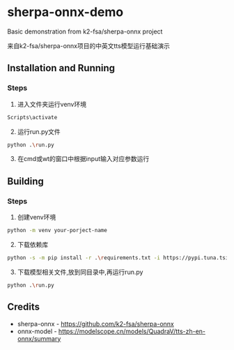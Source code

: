 # sherpa-onnx-demo

Basic demonstration from k2-fsa/sherpa-onnx project


来自k2-fsa/sherpa-onnx项目的中英文tts模型运行基础演示


## Installation and Running
### Steps
1. 进入文件夹运行venv环境
```bash
Scripts\activate
```
2. 运行run.py文件
```bash
python .\run.py
```
3. 在cmd或wt的窗口中根据input输入对应参数运行



## Building
### Steps
1. 创建venv环境
```bash
python -m venv your-porject-name
```
2. 下载依赖库
```bash
python -s -m pip install -r .\requirements.txt -i https://pypi.tuna.tsinghua.edu.cn/simple
```
3. 下载模型相关文件,放到同目录中,再运行run.py
```bash
python .\run.py
```




## Credits
- sherpa-onnx - https://github.com/k2-fsa/sherpa-onnx
- onnx-model - https://modelscope.cn/models/QuadraV/tts-zh-en-onnx/summary
